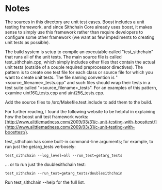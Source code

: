 # Notes
The sources in this directory are unit test cases.  Boost includes a
unit testing framework, and since Sithchain Core already uses boost, it makes
sense to simply use this framework rather than require developers to
configure some other framework (we want as few impediments to creating
unit tests as possible).

The build system is setup to compile an executable called "test_sithchain"
that runs all of the unit tests.  The main source file is called
test_sithchain.cpp, which simply includes other files that contain the
actual unit tests (outside of a couple required preprocessor
directives).  The pattern is to create one test file for each class or
source file for which you want to create unit tests.  The file naming
convention is "<source_filename>_tests.cpp" and such files should wrap
their tests in a test suite called "<source_filename>_tests".  For an
examples of this pattern, examine uint160_tests.cpp and
uint256_tests.cpp.

Add the source files to /src/Makefile.test.include to add them to the build.

For further reading, I found the following website to be helpful in
explaining how the boost unit test framework works:
[http://www.alittlemadness.com/2009/03/31/c-unit-testing-with-boosttest/](http://www.alittlemadness.com/2009/03/31/c-unit-testing-with-boosttest/).

test_sithchain has some built-in command-line arguments; for
example, to run just the getarg_tests verbosely:

    test_sithchain --log_level=all --run_test=getarg_tests

... or to run just the doublesithchain test:

    test_sithchain --run_test=getarg_tests/doublesithchain

Run  test_sithchain --help   for the full list.

